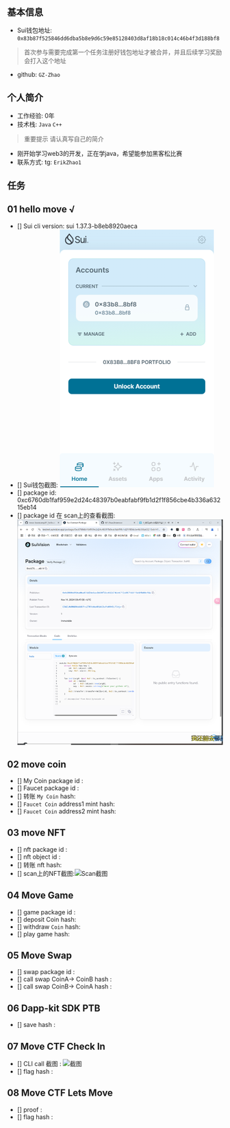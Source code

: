 ## 基本信息
- Sui钱包地址: `0x83b87f525846dd6dba5b8e9d6c59e85128403d8af18b18c014c46b4f3d188bf8`
> 首次参与需要完成第一个任务注册好钱包地址才被合并，并且后续学习奖励会打入这个地址
- github: `GZ-Zhao`

## 个人简介
- 工作经验: 0年
- 技术栈: `Java` `C++`
> 重要提示 请认真写自己的简介
- 刚开始学习web3的开发，正在学java，希望能参加黑客松比赛
- 联系方式: tg: `ErikZhao1` 

## 任务

##   01 hello move  √
- [] Sui cli version: sui 1.37.3-b8eb8920aeca
- [] Sui钱包截图: ![Sui钱包截图](./images/sui钱包截图.png)
- [] package id: 0xc6760db1faf959e2d24c48397b0eabfabf9fb1d2f1f856cbe4b336a63215eb14
- [] package id 在 scan上的查看截图:![Scan截图](./images/Scan截图.png)

##   02 move coin
- [] My Coin package id : 
- [] Faucet package id : 
- [] 转账 `My Coin` hash:
- [] `Faucet Coin` address1 mint hash:
- [] `Faucet Coin` address2 mint hash:

##   03 move NFT
- [] nft package id :
- [] nft object id : 
- [] 转账 nft  hash:
- [] scan上的NFT截图:![Scan截图](./images/你的图片地址)

##   04 Move Game
- [] game package id :
- [] deposit Coin hash:
- [] withdraw `Coin` hash:
- [] play game hash:

##   05 Move Swap
- [] swap package id :
- [] call swap CoinA-> CoinB  hash :
- [] call swap CoinB-> CoinA  hash :

##   06 Dapp-kit SDK PTB
- [] save hash :

##   07 Move CTF Check In
- [] CLI call 截图 : ![截图](./images/你的图片地址)
- [] flag hash :

##   08 Move CTF Lets Move
- [] proof : 
- [] flag hash :
